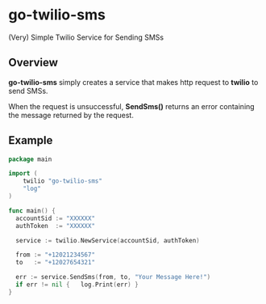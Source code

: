 # go-twilio-sms
(Very) Simple Twilio Service for Sending SMSs

## Overview

**go-twilio-sms** simply creates a service that makes http request to **twilio** to send SMSs.

When the request is unsuccessful, **SendSms()** returns an error containing the message returned by the request.

## Example
```go
package main

import (
	twilio "go-twilio-sms"
	"log"
)

func main() {
  accountSid := "XXXXXX"
  authToken  := "XXXXXX"

  service := twilio.NewService(accountSid, authToken)

  from := "+12021234567"
  to   := "+12027654321"

  err := service.SendSms(from, to, "Your Message Here!")
  if err != nil {	log.Print(err) }
}
```
